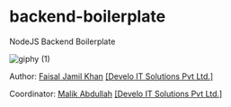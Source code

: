 # backend-boilerplate
 NodeJS Backend Boilerplate
 
![giphy (1)](https://user-images.githubusercontent.com/26728753/154282029-586106e2-5b93-49a6-b4b6-945e57c608aa.gif)


Author: [Faisal Jamil Khan](https://github.com/FaisalJamilOfficial) [[Develo IT Solutions Pvt Ltd.]](https://github.com/develotechnologies)

Coordinator: [Malik Abdullah](https://github.com/abdullah2011-gif) [[Develo IT Solutions Pvt Ltd.]](https://github.com/develotechnologies)
